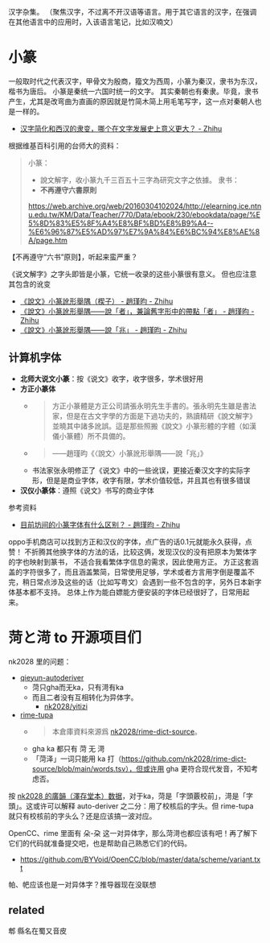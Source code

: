 汉字杂集。
（聚焦汉字，不过离不开汉语等语言。用于其它语言的汉字，在强调在其他语言中的应用时，入该语言笔记，比如汉喃文）

# 小篆

一般取时代之代表汉字，甲骨文为殷商，籀文为西周，小篆为秦汉，隶书为东汉，楷书为唐后。
小篆是秦统一六国时统一的文字。
其实秦朝也有秦隶。毕竟，隶书产生，尤其是改弯曲为直画的原因就是竹简木简上用毛笔写字，这一点对秦朝人也是一样的。

- [汉字简化和西汉的隶变，哪个在文字发展史上意义更大？ - Zhihu](https://www.zhihu.com/question/28711389)

根据维基百科引用的台师大的资料：

> 小篆：
> - 說文解字，收小篆九千三百五十三字為研究文字之依據。
> 隶书：
> - **不再遵守六書原則**
> 
> https://web.archive.org/web/20160304102024/http://elearning.ice.ntnu.edu.tw/KM/Data/Teacher/770/Data/ebook/230/ebookdata/page/%E5%8D%83%E5%8F%A4%E8%BF%BD%E8%B9%A4--%E6%96%87%E5%AD%97%E7%9A%84%E6%BC%94%E8%AE%8A/page.htm

【不再遵守“六书”原则】，听起来蛮严重？

《说文解字》之字头即皆是小篆，它统一收录的这些小篆很有意义。
但也应注意其包含的讹变

- [《說文》小篆訛形舉隅（楔子） - 趙瑾昀 - Zhihu](https://zhuanlan.zhihu.com/p/20134812)
- [《說文》小篆訛形舉隅——說「者」，兼論舊字形中的帶點「者」 - 趙瑾昀 - Zhihu](https://zhuanlan.zhihu.com/p/20542991)
- [《說文》小篆訛形舉隅——說「兆」 - 趙瑾昀 - Zhihu](https://zhuanlan.zhihu.com/p/20677197)

## 计算机字体

- **北师大说文小篆**：按《说文》收字，收字很多，学术很好用
- **方正小篆体**
    - > 方正小篆體是方正公司請張永明先生手書的。張永明先生雖是書法家，但是在古文字學的方面是下過功夫的，熟讀精研《說文解字》並曉其中諸多訛誤。這是那些照搬《說文》小篆形體的字體（如漢儀小篆體）所不具備的。
    - > ——趙瑾昀《〈說文〉小篆訛形舉隅——說「兆」》
    - 书法家张永明修正了《说文》中的一些讹误，更接近秦汉文字的实际字形，但是是商业字体，收字有限，学术价值较低，并且其也有很多错误
- **汉仪小篆体**：遵照《说文》书写的商业字体

参考资料

- [目前坊间的小篆字体有什么区别？ - 趙瑾昀 - Zhihu](https://www.zhihu.com/question/41780292/answer/92524722)

oppo手机商店可以找到方正和汉仪的字体，点广告的话0.1元就能永久获得，点赞！
不折腾其他换字体的方法的话，比较这俩，发现汉仪的没有把原本为繁体字的字也映射到篆书，
不适合我看繁体字信息的需求，因此使用方正。
方正这套涵盖的字符很多了，而且涵盖繁简，日常使用足够，学术或者方言用字倒是覆盖不完，稍日常点涉及这些的话（比如写粤文）会遇到一些不包含的字，另外日本新字体基本都不支持。
总体上作为能白嫖能方便安装的字体已经很好了，日常用起来。

# 菏と渮 to 开源项目们

nk2028 里的问题：

- [qieyun-autoderiver](https://github.com/nk2028/qieyun-autoderiver)
  - 菏只gha而无ka，只有渮有ka
  - 而且二者没有互相转化为异体字。
    - [nk2028/yitizi](https://github.com/nk2028/yitizi)
- [rime-tupa](https://github.com/nk2028/rime-tupa)
  - > 本倉庫資料來源爲 [nk2028/rime-dict-source](https://github.com/nk2028/rime-dict-source)。
  - gha ka 都只有 菏 无 渮
  - 「菏泽」一词只能用 ka 打（https://github.com/nk2028/rime-dict-source/blob/main/words.tsv），但或许用 gha 更符合现代发音，不知考虑否。

按 [nk2028 的廣韻（澤存堂本）数据](https://github.com/nk2028/qieyun-data/blob/main/%E9%9F%BB%E6%9B%B8/%E5%BB%A3%E9%9F%BB.csv)，对于ka，菏是「字頭覈校前」，渮是「字頭」。这或许可以解释 auto-deriver 之二分：用了校核后的字头。但 rime-tupa 就只有校核前的字头么？还是应该搞一波对应。

OpenCC、rime 里面有 朵-朶 这一对异体字，那么菏渮也都应该有吧！再了解下它们的代码就准备提交吧，也是帮助自己熟悉它们的代码。

- https://github.com/BYVoid/OpenCC/blob/master/data/scheme/variant.txt

帕、帊应该也是一对异体字？推导器现在没联想

## related

郫	縣名在蜀又音皮
